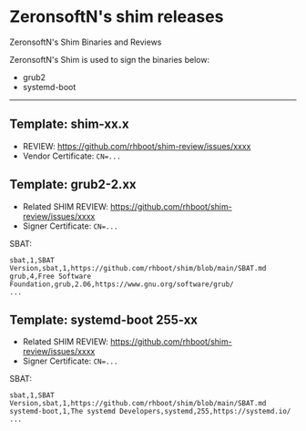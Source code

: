 # ZeronsoftN's shim releases

ZeronsoftN's Shim Binaries and Reviews

ZeronsoftN's Shim is used to sign the binaries below:
- grub2
- systemd-boot

---

## Template: shim-xx.x

- REVIEW: https://github.com/rhboot/shim-review/issues/xxxx
- Vendor Certificate: `CN=...`

## Template: grub2-2.xx

- Related SHIM REVIEW: https://github.com/rhboot/shim-review/issues/xxxx
- Signer Certificate: `CN=...`

SBAT:

```
sbat,1,SBAT Version,sbat,1,https://github.com/rhboot/shim/blob/main/SBAT.md
grub,4,Free Software Foundation,grub,2.06,https://www.gnu.org/software/grub/
...
```

## Template: systemd-boot 255-xx

- Related SHIM REVIEW: https://github.com/rhboot/shim-review/issues/xxxx
- Signer Certificate: `CN=...`

SBAT:
```
sbat,1,SBAT Version,sbat,1,https://github.com/rhboot/shim/blob/main/SBAT.md
systemd-boot,1,The systemd Developers,systemd,255,https://systemd.io/
...
```

